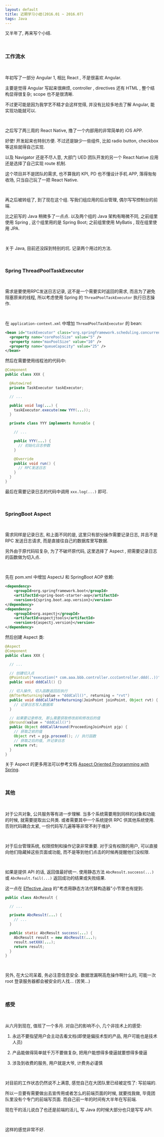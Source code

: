 ```yaml
---
layout: default
title: 近期学习小结(2016.01 ~ 2016.07)
tags: Java
---
```


又半年了, 再来写个小结.

<br>

### 工作流水

<br>

年初写了一部分 Angular 1, 相比 React , 不是很喜欢 Angular.

主要是觉得 Angular 写起来很麻烦, controller ,  directives 还有 HTML , 整个结构显得很复杂; scope 也不是很清晰.

不过更可能是因为我学艺不精才会这样觉得, 并没有比较多地去了解 Angular, 能实现功能就可以.

<br>

之后写了两三周的 React Native, 撸了一个内部用的非常简单的 iOS APP.

好使! 开发起来也特别方便. 不过还是缺少一些组件, 比如 radio button, checkbox 等这些就得自己实现.

以及 Navigator 还是不尽人意, 大部门 UED 团队开发的另一个 React Native 应用还是选择了自己实现 route 机制.

这个项目并不是团队的需求, 也不算我的 KPI, PD 也不懂设计手机 APP, 落得匆匆收场, 只当自己玩了一把 React Native.

<br>

再之后被转组了, 到了现在这个组. 写我们组应用的后台管理, 偶尔写写控制台的前端.

比之前写的 Java 稍微多了一点点. 以及两个组的 Java 架构有略微不同, 之前组里使用 Spring , 这个组里用的是 Spring Boot;
之前组里使用 MyBatis , 现在组里使用 JPA.

<br>

关于 Java, 目前还没踩到特别的坑. 记录两个用过的方法.

<br>

### Spring ThreadPoolTaskExecutor

<br>

需求是要使用RPC发送日志记录, 这不是一个需要实时返回的需求, 而且为了避免阻塞原来的线程, 所以考虑使用 Spring 的 `ThreadPoolTaskExecutor` 执行日志操作.

<br>

在 `application-context.xml` 中增加 `ThreadPoolTaskExecutor` 的 bean:

```xml
<bean id="taskExecutor" class="org.springframework.scheduling.concurrent.ThreadPoolTaskExecutor">
  <property name="corePoolSize" value="5" />
  <property name="maxPoolSize" value="10" />
  <property name="queueCapacity" value="25" />
</bean>
```

然后在需要使用线程池的代码中:

```java
@Component
public class XXX {

  @Autowired
  private TaskExecutor taskExecutor;

  // ...

  public void log(...) {
    taskExecutor.execute(new YYY(...));
  }

  private class YYY implements Runnable {

    // ...

    public YYY(...) {
      // 初始化日志参数
    }

    @Override
    public void run() {
      // RPC发送日志
    }
  }
}
```

最后在需要记录日志的代码中调用 `xxx.log(...)` 即可.

<br>

### SpringBoot Aspect

<br>

需求同样是记录日志, 和上面不同的是, 这里只有部分操作需要记录日志, 并且不是 RPC 发送日志请求, 而是直接往自己的数据库里写数据.

另外由于原代码较复杂, 为了不破坏原代码, 这里选择了 Aspect , 把需要记录日志的函数做为切入点.

<br>

先在 pom.xml 中增加 AspectJ 和 SpringBoot AOP 依赖:

```xml
<dependency>
	<groupId>org.springframework.boot</groupId>
	<artifactId>spring-boot-starter-aop</artifactId>
	<version>${spring.boot.aop.version}</version>
</dependency>
<dependency>
	<groupId>org.aspectj</groupId>
	<artifactId>aspectjtools</artifactId>
	<version>${aspectj.version}</version>
</dependency>
```

然后创建 Aspect 类:

```java
@Aspect
@Component
public class XXX {

  // ...

  // 创建切入点
  @Pointcut("execution(* com.aaa.bbb.controller.cccController.ddd(..))")
  public void dddCall() {}

  // 切入操作, 切入函数返回后执行
  @AfterReturning(value = "dddCall()", returning = "rvt")
  public void dddCallAfterReturning(JoinPoint joinPoint, Object rvt) {
    // 记录日志写入数据库
  }

  // 如果要记录修改, 那么需要获取修改前和修改后的值
  @Around(value = "dddCall()")
  public Object dddCallAround(ProceedingJoinPoint pjp) {
    // 获取之前的值
    Object rvt = pjp.proceed(); // 执行函数
    // 获取之后的值, 并记录日志
    return rvt;
  }
}
```

关于 Aspect 的更多用法可以参考文档 [Aspect Oriented Programming with Spring](http://docs.spring.io/spring/docs/current/spring-framework-reference/html/aop.html).

<br>

### 其他

<br>

对于公共对象, 公共服务等有进一步理解. 当多个系统需要用到同样的对象和功能的时候, 就需要提取出公共类.
或者需要其中一个系统提供 RPC 供其他系统使用. 否则代码耦合太紧, 一份代码写几遍等等非常不利于维护.

<br>

对于后台管理系统, 权限控制和操作记录非常重要.
对于没有权限的用户, 可以直接向他们隐藏掉这些页面或功能, 而不是等到他们点击的时候再提醒他们没权限.

<br>

如果是提供 API 的话, 返回值最好统一.
使用静态方法 `AbcResult.success(...)` 或 `AbcResult.fail(...)` 返回成功的结果或失败结果.

这一点在 [Effective Java](https://book.douban.com/subject/3360807/) 的"考虑用静态方法代替构造器"小节里也有提到.

```java
public class AbcResult {

  // ...

  private AbcResult(...) {
    // ...
  }

  public static AbcResult success(...) {
    AbcResult result = new AbcResult(...);
    result.setXXX(...);
    return result;
  }
}
```

<br>

另外, 在大公司呆着, 务必注意信息安全. 数据泄漏啊高危操作啊什么的, 可能一次 root 登录服务器都会被安全的人找... (苦笑...)

<br>

### 感受

<br>

从六月到现在, 值班了一个多月. 对自己的影响不小, 几个非技术上的感受:

1. 永远不要指望用户会主动去看文档(即使是偏技术型的产品, 用户可能也是技术人员)

2. 产品能做得简单就千万不要做复杂, 把用户能想得多傻逼就要想得多傻逼

3. 涉及到收费的服务, 用户就是大爷, 计费务必谨慎

<br>

对目前的工作状态仍然说不上满意, 感觉自己在大团队里已经被定性了: 写前端的.

所以一旦要有需要做出去宣传用或者怎么的前端页面的时候, 就要找我做, 毕竟团队里没有个专门的前端写页面.
而自己前一年的时间有大半年在写前端.

现在干的活儿说白了也还是前端的活儿, 写 Java 的时候大部分也只是写写 API.

<br>

这样的感觉非常不好.

<br>
